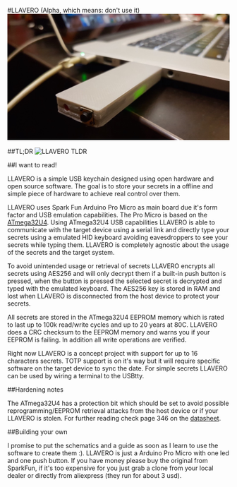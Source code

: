#LLAVERO (Alpha, which means: don't use it)
![LLAVERO v0](https://github.com/piluex/llavero/blob/master/prototype_pictures/connected_crop.jpg?raw=true)

##TL;DR
![LLAVERO TLDR](https://cdn.rawgit.com/piluex/llavero/master/README.TLDR.svg)

##I want to read!

LLAVERO is a simple USB keychain designed using open hardware and open source software. The goal is to store your secrets in a offline and simple piece of hardware to achieve real control over them. 

LLAVERO uses Spark Fun Arduino Pro Micro as main board due it's form factor and USB emulation capabilities. The Pro Micro is based on the [ATmega32U4](http://www.atmel.com/devices/atmega32u4.aspx). Using ATmega32U4 USB capabilities LLAVERO is able to communicate with the target device using a serial link and directly type your secrets using a emulated HID keyboard avoiding eavesdroppers to see your secrets while typing them. LLAVERO is completely agnostic about the usage of the secrets and the target system.

To avoid unintended usage or retrieval of secrets LLAVERO encrypts all secrets using AES256 and will only decrypt them if a built-in push button is pressed, when the button is pressed the selected secret is decrypted and typed with the emulated keyboard. The AES256 key is stored in RAM and lost when LLAVERO is disconnected from the host device to protect your secrets.

All secrets are stored in the ATmega32U4 EEPROM memory which is rated to last up to 100k read/write cycles and up to 20 years at 80C. LLAVERO does a CRC checksum to the EEPROM memory and warns you if your EEPROM is failing. In addition all write operations are verified. 

Right now LLAVERO is a concept project with support for up to 16 characters secrets. TOTP support is on it's way but it will require specific software on the target device to sync the date. For simple secrets LLAVERO can be used by wiring a terminal to the USBtty. 

##Hardening notes

The ATmega32U4 has a protection bit which should be set to avoid possible reprogramming/EEPROM retrieval attacks from the host device or if your LLAVERO is stolen. For further reading check page 346 on the [datasheet](http://cdn.sparkfun.com/datasheets/Dev/Arduino/Boards/ATMega32U4.pdf).

##Building your own

I promise to put the schematics and a guide as soon as I learn to use the software to create them :). LLAVERO is just a Arduino Pro Micro with one led and one push button. If you have money please buy the original from SparkFun, if it's too expensive for you just grab a clone from your local dealer or directly from aliexpress (they run for about 3 usd).	